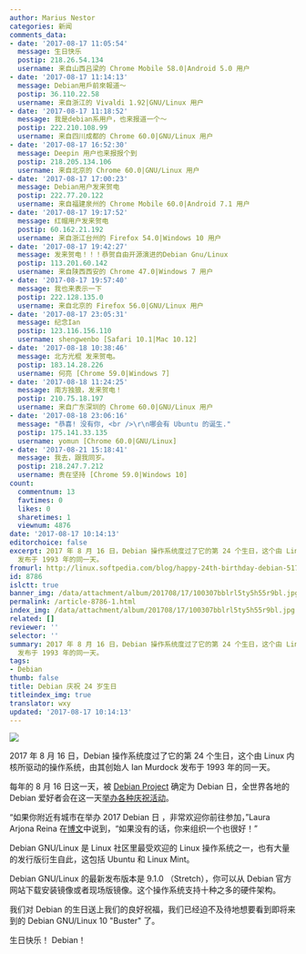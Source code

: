 ```yaml
---
author: Marius Nestor
categories: 新闻
comments_data:
- date: '2017-08-17 11:05:54'
  message: 生日快乐
  postip: 218.26.54.134
  username: 来自山西吕梁的 Chrome Mobile 58.0|Android 5.0 用户
- date: '2017-08-17 11:14:13'
  message: Debian用戶前來報道～
  postip: 36.110.22.58
  username: 来自浙江的 Vivaldi 1.92|GNU/Linux 用户
- date: '2017-08-17 11:18:52'
  message: 我是debian系用户，也来报道一个～
  postip: 222.210.108.99
  username: 来自四川成都的 Chrome 60.0|GNU/Linux 用户
- date: '2017-08-17 16:52:30'
  message: Deepin 用户也来报报个到
  postip: 218.205.134.106
  username: 来自北京的 Chrome 60.0|GNU/Linux 用户
- date: '2017-08-17 17:00:23'
  message: Debian用户发来贺电
  postip: 222.77.20.122
  username: 来自福建泉州的 Chrome Mobile 60.0|Android 7.1 用户
- date: '2017-08-17 19:17:52'
  message: 红帽用户发来贺电
  postip: 60.162.21.192
  username: 来自浙江台州的 Firefox 54.0|Windows 10 用户
- date: '2017-08-17 19:42:27'
  message: 发来贺电！！！恭贺自由开源演进的Debian Gnu/Linux
  postip: 113.201.60.142
  username: 来自陕西西安的 Chrome 47.0|Windows 7 用户
- date: '2017-08-17 19:57:40'
  message: 我也来表示一下
  postip: 222.128.135.0
  username: 来自北京的 Firefox 56.0|GNU/Linux 用户
- date: '2017-08-17 23:05:31'
  message: 纪念Ian
  postip: 123.116.156.110
  username: shengwenbo [Safari 10.1|Mac 10.12]
- date: '2017-08-18 10:38:46'
  message: 北方光棍 发来贺电。
  postip: 183.14.28.226
  username: 何亮 [Chrome 59.0|Windows 7]
- date: '2017-08-18 11:24:25'
  message: 南方独狼，发来贺电！
  postip: 210.75.18.197
  username: 来自广东深圳的 Chrome 60.0|GNU/Linux 用户
- date: '2017-08-18 23:06:16'
  message: "恭喜! 没有你, <br />\r\n哪会有 Ubuntu 的诞生."
  postip: 175.141.33.135
  username: yomun [Chrome 60.0|GNU/Linux]
- date: '2017-08-21 15:18:41'
  message: 我去，跟我同岁。
  postip: 218.247.7.212
  username: 贵在坚持 [Chrome 59.0|Windows 10]
count:
  commentnum: 13
  favtimes: 0
  likes: 0
  sharetimes: 1
  viewnum: 4876
date: '2017-08-17 10:14:13'
editorchoice: false
excerpt: 2017 年 8 月 16 日，Debian 操作系统度过了它的第 24 个生日，这个由 Linux 内核所驱动的操作系统，由其创始人 Ian Murdock
  发布于 1993 年的同一天。
fromurl: http://linux.softpedia.com/blog/happy-24th-birthday-debian-517413.shtml
id: 8786
islctt: true
banner_img: /data/attachment/album/201708/17/100307bblrl5ty5h55r9bl.jpg
permalink: /article-8786-1.html
index_img: /data/attachment/album/201708/17/100307bblrl5ty5h55r9bl.jpg.thumb.jpg
related: []
reviewer: ''
selector: ''
summary: 2017 年 8 月 16 日，Debian 操作系统度过了它的第 24 个生日，这个由 Linux 内核所驱动的操作系统，由其创始人 Ian Murdock
  发布于 1993 年的同一天。
tags:
- Debian
thumb: false
title: Debian 庆祝 24 岁生日
titleindex_img: true
translator: wxy
updated: '2017-08-17 10:14:13'
---
```


**![](/data/attachment/album/201708/17/100307bblrl5ty5h55r9bl.jpg)**


2017 年 8 月 16 日，Debian 操作系统度过了它的第 24 个生日，这个由 Linux 内核所驱动的操作系统，由其创始人 Ian Murdock 发布于 1993 年的同一天。


每年的 8 月 16 日这一天，被 [Debian Project](https://www.debian.org/) 确定为 Debian 日，全世界各地的 Debian 爱好者会在这一天[举办各种庆祝活动](https://wiki.debian.org/DebianDay/2017)。


“如果你附近有城市在举办 2017 Debian 日 ，非常欢迎你前往参加，”Laura Arjona Reina 在[博文](https://bits.debian.org/2017/08/debian-turns-24.html)中说到，“如果没有的话，你来组织一个也很好！”


Debian GNU/Linux 是 Linux 社区里最受欢迎的 Linux 操作系统之一，也有大量的发行版衍生自此，这包括 Ubuntu 和 Linux Mint。


Debian GNU/Linux 的最新发布版本是 9.1.0 （Stretch），你可以从 Debian 官方网站下载安装镜像或者现场版镜像。这个操作系统支持十种之多的硬件架构。


我们对 Debian 的生日送上我们的良好祝福，我们已经迫不及待地想要看到即将来到的 Debian GNU/Linux 10 "Buster" 了。


生日快乐！ Debian！